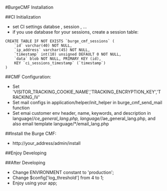 #BurgeCMF Installation

##CI Initialization

* set CI settings databse , session , ...
* if you use database for your sessions, create a session table:

```
CREATE TABLE IF NOT EXISTS `burge_cmf_sessions` ( 
	`id` varchar(40) NOT NULL, 
	`ip_address` varchar(45) NOT NULL,
	`timestamp` int(10) unsigned DEFAULT 0 NOT NULL, 
	`data` blob NOT NULL, PRIMARY KEY (id), 
	KEY `ci_sessions_timestamp` (`timestamp`)
) 
```

##CMF Configuration:

* Set 'VISITOR_TRACKING_COOKIE_NAME','TRACKING_ENCRYPTION_KEY','TRACKING_IV'
* Set mail configs in application/helper/init_helper in burge_cmf_send_mail function
* Set emai customer env header, name, keywords, and description in language/*/ce_general_lang.php, language/*/ae_general_lang.php, and also email template  language/*/email_lang.php

##Install the Burge CMF:
* http://your_address/admin/install

##Enjoy Developing

##After Developing
* Change ENVIRONMENT constant to 'production';
* Change $config['log_threshold'] from 4 to 1;
* Enjoy using your app;

